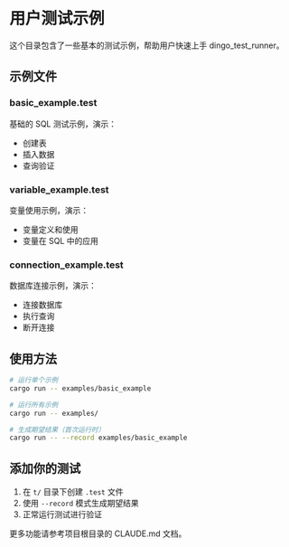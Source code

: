 # 用户测试示例

这个目录包含了一些基本的测试示例，帮助用户快速上手 dingo_test_runner。

## 示例文件

### basic_example.test
基础的 SQL 测试示例，演示：
- 创建表
- 插入数据
- 查询验证

### variable_example.test  
变量使用示例，演示：
- 变量定义和使用
- 变量在 SQL 中的应用

### connection_example.test
数据库连接示例，演示：
- 连接数据库
- 执行查询
- 断开连接

## 使用方法

```bash
# 运行单个示例
cargo run -- examples/basic_example

# 运行所有示例
cargo run -- examples/

# 生成期望结果（首次运行时）
cargo run -- --record examples/basic_example
```

## 添加你的测试

1. 在 `t/` 目录下创建 `.test` 文件
2. 使用 `--record` 模式生成期望结果
3. 正常运行测试进行验证

更多功能请参考项目根目录的 CLAUDE.md 文档。